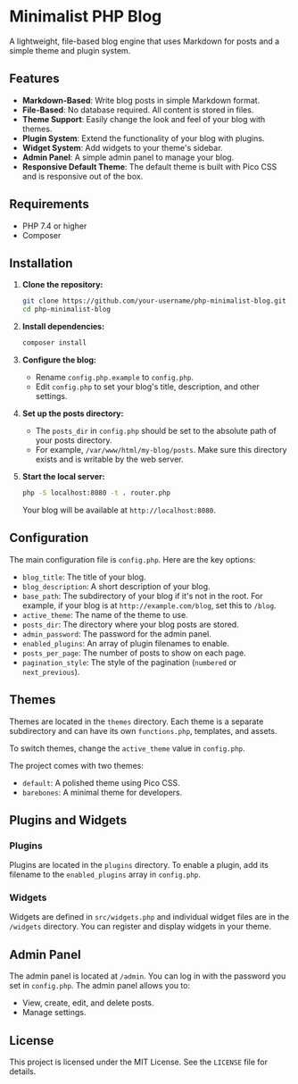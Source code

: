 # Minimalist PHP Blog

A lightweight, file-based blog engine that uses Markdown for posts and a simple theme and plugin system.

## Features

*   **Markdown-Based**: Write blog posts in simple Markdown format.
*   **File-Based**: No database required. All content is stored in files.
*   **Theme Support**: Easily change the look and feel of your blog with themes.
*   **Plugin System**: Extend the functionality of your blog with plugins.
*   **Widget System**: Add widgets to your theme's sidebar.
*   **Admin Panel**: A simple admin panel to manage your blog.
*   **Responsive Default Theme**: The default theme is built with Pico CSS and is responsive out of the box.

## Requirements

*   PHP 7.4 or higher
*   Composer

## Installation

1.  **Clone the repository:**
    ```bash
    git clone https://github.com/your-username/php-minimalist-blog.git
    cd php-minimalist-blog
    ```

2.  **Install dependencies:**
    ```bash
    composer install
    ```

3.  **Configure the blog:**
    - Rename `config.php.example` to `config.php`.
    - Edit `config.php` to set your blog's title, description, and other settings.

4.  **Set up the posts directory:**
    - The `posts_dir` in `config.php` should be set to the absolute path of your posts directory.
    - For example, `/var/www/html/my-blog/posts`. Make sure this directory exists and is writable by the web server.

5.  **Start the local server:**
    ```bash
    php -S localhost:8080 -t . router.php
    ```
    Your blog will be available at `http://localhost:8080`.

## Configuration

The main configuration file is `config.php`. Here are the key options:

*   `blog_title`: The title of your blog.
*   `blog_description`: A short description of your blog.
*   `base_path`: The subdirectory of your blog if it's not in the root. For example, if your blog is at `http://example.com/blog`, set this to `/blog`.
*   `active_theme`: The name of the theme to use.
*   `posts_dir`: The directory where your blog posts are stored.
*   `admin_password`: The password for the admin panel.
*   `enabled_plugins`: An array of plugin filenames to enable.
*   `posts_per_page`: The number of posts to show on each page.
*   `pagination_style`: The style of the pagination (`numbered` or `next_previous`).

## Themes

Themes are located in the `themes` directory. Each theme is a separate subdirectory and can have its own `functions.php`, templates, and assets.

To switch themes, change the `active_theme` value in `config.php`.

The project comes with two themes:
*   `default`: A polished theme using Pico CSS.
*   `barebones`: A minimal theme for developers.

## Plugins and Widgets

### Plugins

Plugins are located in the `plugins` directory. To enable a plugin, add its filename to the `enabled_plugins` array in `config.php`.

### Widgets

Widgets are defined in `src/widgets.php` and individual widget files are in the `/widgets` directory. You can register and display widgets in your theme.

## Admin Panel

The admin panel is located at `/admin`. You can log in with the password you set in `config.php`. The admin panel allows you to:

*   View, create, edit, and delete posts.
*   Manage settings.

## License

This project is licensed under the MIT License. See the `LICENSE` file for details.
